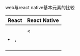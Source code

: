 web与react native基本元素的比较

|React|React Native|
|-|-|
|<div>|<View>|
|<span>|<<Text>|
|<li>,<ul>|<ListView>|
|<img>|<Image>|

